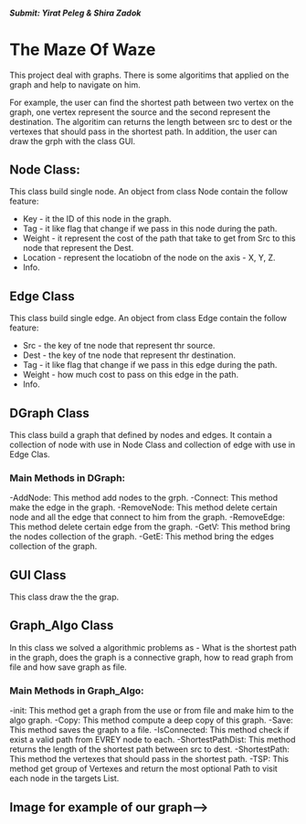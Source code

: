 ##### Submit: Yirat Peleg & Shira Zadok

# The Maze Of Waze
This project deal with graphs. There is some algoritims that applied on the graph and help to navigate on him.

For example, the user can find the shortest path between two vertex on the graph, one vertex represent the source and the second represent the destination.
The algoritim can returns the length between src to dest or the vertexes that should pass in the shortest path. 
In addition, the user can draw the grph with the class GUI.

## Node Class:
This class build single node.
An object from class Node contain the follow feature:
* Key - it the ID of this node in the graph.
* Tag - it like flag that change if we pass in this node during the path.
* Weight - it represent the cost of the path that take to get from Src to this node that represent the Dest.  
* Location - represent the locatiobn of the node on the axis - X, Y, Z.
* Info.

## Edge Class
This class build single edge.
An object from class Edge contain the follow feature:
* Src - the key of tne node that represent thr source.
* Dest - the key of tne node that represent thr destination.
* Tag - it like flag that change if we pass in this edge during the path.
* Weight - how much cost to pass on this edge in the path.
* Info.

## DGraph Class
This class build a graph that defined by nodes and edges.
It contain a collection of node with use in Node Class and collection of edge with use in Edge Clas.
### Main Methods in DGraph:
-AddNode: This method add nodes to the grph.
-Connect: This method make the edge in the graph.
-RemoveNode: This method delete certain node and all the edge that connect to him from the graph.
-RemoveEdge: This method delete certain edge from the graph.
-GetV: This method bring the nodes collection of the graph.
-GetE: This method bring the edges collection of the graph.

## GUI Class
This class draw the the grap.

## Graph_Algo Class
In this class we solved a algorithmic problems as - What is the shortest path in the graph, does the graph is a connective graph, how to read graph from file and how save graph as file.
### Main Methods in Graph_Algo:
-init: This method get a graph from the use or from file and make him to the algo graph.
-Copy: This method compute a deep copy of this graph.
-Save: This method saves the graph to a file.
-IsConnected: This method check if exist a valid path from EVREY node to each.
-ShortestPathDist: This method returns the length of the shortest path between src to dest.
-ShortestPath: This method the vertexes that should pass in the shortest path.
-TSP: This method get group of Vertexes and return the most optional Path to visit each node in the targets List.

 ## Image for example of our graph-->
